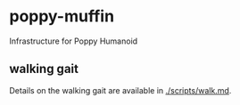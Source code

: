 # poppy-muffin
Infrastructure for Poppy Humanoid

## walking gait

Details on the walking gait are available in [./scripts/walk.md](https://github.com/garrettkatz/poppy-muffin/blob/master/scripts/walk.md).
